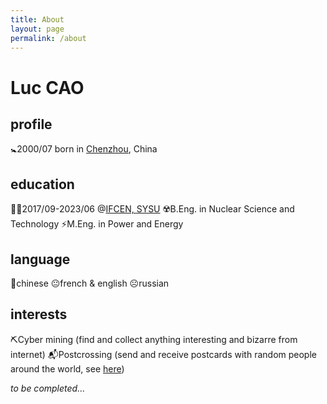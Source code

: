 ```yaml
---
title: About
layout: page
permalink: /about
---
```


# Luc CAO
## profile
🚼2000/07 born in [Chenzhou](https://en.wikipedia.org/wiki/Chenzhou), China
## education
🧑‍🎓2017/09-2023/06 @[IFCEN, SYSU](https://ifcen.sysu.edu.cn/)
☢️B.Eng. in Nuclear Science and Technology
⚡M.Eng. in Power and Energy
## language
🙂chinese
😐french & english
☹️russian
## interests
⛏️Cyber mining (find and collect anything interesting and bizarre from internet)
📬Postcrossing (send and receive postcards with random people around the world, see [here](https://www.postcrossing.com/))

*to be completed...*
